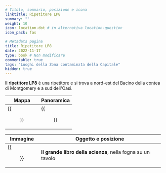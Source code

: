 ```yaml
---
# Titolo, sommario, posizione e icona
linktitle: Ripetitore LP8
summary: ""
weight: 10
icon: location-dot # in alternativa location-question
icon_pack: fas

# Metadata pagina
title: Ripetitore LP8
date: 2022-11-17
type: book # Non modificare
commentable: true
tags: "Luoghi della Zona contaminata della Capitale"
hidden: true
---
```


<div class="fo3">


Il **ripetitore LP8** è una ripetitore e si trova a nord-est del Bacino della contea di Montgomery e a sud dell'Oasi.

| Mappa                              | Panoramica                                  |
| ---------------------------------- | ------------------------------------------- |
| {{<figure src="fo3/BT_LP8_loc.webp">}} | {{<figure src="fo3/Broadcast_Tower_LP8.webp">}} |

| Immagine                                                        | Oggetto e posizione                                         |
| --------------------------------------------------------------- | ----------------------------------------------------------- |
| {{<figure src="fo3/Signal_Echo_Foxtrot_Big_Book_of_Science.webp">}} | **Il grande libro della scienza**, nella fogna su un tavolo |

</div>